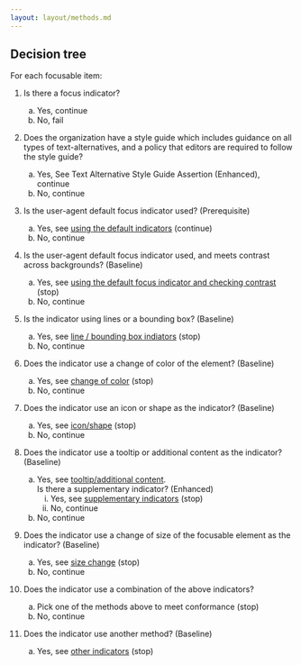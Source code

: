 ```yaml
---
layout: layout/methods.md
---
```


## Decision tree

For each focusable item:

1. Is there a focus indicator?
    <ol type="a">
        <li>Yes, continue</li>
        <li>No, fail</li>
    </ol>

2. Does the organization have a style guide which includes guidance on all types of text-alternatives, and a policy that editors are required to follow the style guide?
    <ol type="a">
        <li>Yes, See Text Alternative Style Guide Assertion  (Enhanced), continue</li>
        <li>No, continue</li>
    </ol>

3. Is the user-agent default focus indicator used? (Prerequisite)
    <ol type="a">
        <li>Yes, see <a href="default-focus-indicator/">using the default indicators</a> (continue)</li>
        <li>No, continue</li>
    </ol>

4. Is the user-agent default focus indicator used, and meets contrast across backgrounds? (Baseline)
    <ol type="a">
        <li>Yes, see <a href="default-focus-indicator-check-contrast">using the default focus indicator and checking contrast</a> (stop)</li>
        <li>No, continue</li>
    </ol>

5. Is the indicator using lines or a bounding box? (Baseline)
    <ol type="a">
        <li>Yes, see <a href="line-box-indicators">line / bounding box indiators</a> (stop)</li>
        <li>No, continue</li>
    </ol>

6. Does the indicator use a change of color of the element? (Baseline)
    <ol type="a">
        <li>Yes, see <a href="change-of-color/">change of color</a> (stop)</li>
        <li>No, continue</li>
    </ol>

7. Does the indicator use an icon or shape as the indicator? (Baseline)
    <ol type="a">
        <li>Yes, see <a href="icon-shape/">icon/shape</a> (stop)</li>
        <li>No, continue</li>
    </ol>

8. Does the indicator use a tooltip or additional content as the indicator? (Baseline)
    <ol type="a">
        <li>Yes, see <a href="tooltip-additional-content/">tooltip/additional content</a>.<br>
        Is there a supplementary indicator? (Enhanced)
        <ol type="i">
            <li>Yes, see <a href="supplementary-indicators/">supplementary indicators</a> (stop)</li>
            <li>No, continue</li>
        </ol></li>
        <li>No, continue</li>
    </ol>

9. Does the indicator use a change of size of the focusable element as the indicator? (Baseline)
    <ol type="a">
        <li>Yes, see <a href="size-change/">size change</a> (stop)</li>
        <li>No, continue</li>
    </ol>

10. Does the indicator use a combination of the above indicators?
    <ol type="a">
        <li>Pick one of the methods above to meet conformance (stop)</li>
        <li>No, continue</li>
    </ol>

11. Does the indicator use another method? (Baseline)
    <ol type="a">
        <li>Yes, see <a href="other-indicators/">other indicators</a> (stop)</li>
    </ol>